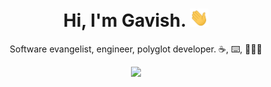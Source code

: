 <h1 align="center">Hi, I'm Gavish. <img src="https://raw.githubusercontent.com/ABSphreak/ABSphreak/master/gifs/Hi.gif" width="30px"</img></h1>

<p align="center">
  Software evangelist, engineer, polyglot developer. ☕️, ⌨️, 👨🏻‍💻
</p>


<p align="center">
  <a href="https://github-readme-stats.vercel.app">
    <img src="https://github-readme-stats.vercel.app/api?username=swghosh&bg_color=30,e96443,904e95&title_color=fff&text_color=fff&icon_color=79ff97&count_private=true&show_icons=true">
  </a>
</p>
